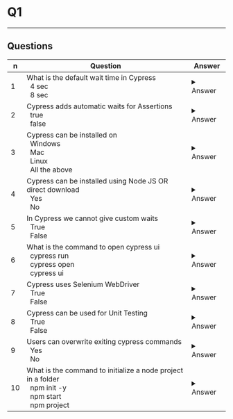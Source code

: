 # Q1

---

## Questions
|n|Question|Answer|
|-|--------|------|
|1|What is the default wait time in Cypress<br/>&ensp;4 sec<br/>&ensp;8 sec|<details><summary>Answer</summary>4 sec</details>|
|2|Cypress adds automatic waits for Assertions<br/>&ensp;true<br/>&ensp;false|<details><summary>Answer</summary>true<br/><br/><ins>explication</ins><br/>It is an instruction that checks whether a condition is true during the execution of a test.<br/><br/>assertion Implicit assertions with `.should()` or `.and()`<br/>`cy.get('h1').should('contain', 'Welcome')`<br/>`cy.get('button').should('be.visible').and('not.be.disabled')`<br/><br/>Explicit assertions with `expect()` or `assert`<br/>`cy.get('h1').then(($el) => {`<br/>`expect($el.text()).to.equal('Welcome')`<br/>`})`<br/><br/>`cy.get('h1').then(($el) => {`<br/>`assert.equal($el.text(), 'Welcome')`<br/>`})`</details>|
|3|Cypress can be installed on<br/>&ensp;Windows<br/>&ensp;Mac<br/>&ensp;Linux<br/>&ensp;All the above|<details><summary>Answer</summary>All the above</details>	|
|4|Cypress can be installed using Node JS OR direct download<br/>&ensp;Yes<br/>&ensp;No|<details><summary>Answer</summary>Yes</details>|
|5|In Cypress we cannot give custom waits<br/>&ensp;True<br/>&ensp;False|<details><summary>Answer</summary>False</details>|
|6|What is the command to open cypress ui<br/>&ensp;cypress run<br/>&ensp;cypress open<br/>&ensp;cypress ui|<details><summary>Answer</summary>Cypress open</details>|
|7|Cypress uses Selenium WebDriver<br/>&ensp;True<br/>&ensp;False|<details><summary>Answer</summary>False</details>|
|8|Cypress can be used for Unit Testing<br/>&ensp;True<br/>&ensp;False|<details><summary>Answer</summary>True</details>|
|9|Users can overwrite exiting cypress commands<br/>&ensp;Yes<br/>&ensp;No|<details><summary>Answer</summary>Yes</details>|
|10|What is the command to initialize a node project in a folder<br/>&ensp;npm init -y<br/>&ensp;npm start<br/>&ensp;npm project|<details><summary>Answer</summary>npm init -y</details>|
